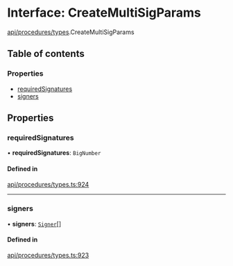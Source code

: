 # Interface: CreateMultiSigParams

[api/procedures/types](../wiki/api.procedures.types).CreateMultiSigParams

## Table of contents

### Properties

- [requiredSignatures](../wiki/api.procedures.types.CreateMultiSigParams#requiredsignatures)
- [signers](../wiki/api.procedures.types.CreateMultiSigParams#signers)

## Properties

### requiredSignatures

• **requiredSignatures**: `BigNumber`

#### Defined in

[api/procedures/types.ts:924](https://github.com/PolymeshAssociation/polymesh-sdk/blob/16e8c2ca/src/api/procedures/types.ts#L924)

___

### signers

• **signers**: [`Signer`](../wiki/types#signer)[]

#### Defined in

[api/procedures/types.ts:923](https://github.com/PolymeshAssociation/polymesh-sdk/blob/16e8c2ca/src/api/procedures/types.ts#L923)
